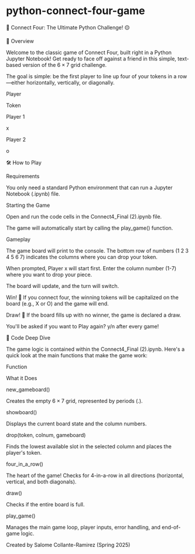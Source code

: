 # python-connect-four-game

🔴 Connect Four: The Ultimate Python Challenge! 🟡

🚀 Overview

Welcome to the classic game of Connect Four, built right in a Python Jupyter Notebook! Get ready to face off against a friend in this simple, text-based version of the $6 \times 7$ grid challenge.

The goal is simple: be the first player to line up four of your tokens in a row—either horizontally, vertically, or diagonally.

Player

Token

Player 1

x

Player 2

o

🛠️ How to Play

Requirements

You only need a standard Python environment that can run a Jupyter Notebook (.ipynb) file.

Starting the Game

Open and run the code cells in the Connect4_Final (2).ipynb file.

The game will automatically start by calling the play_game() function.

Gameplay

The game board will print to the console. The bottom row of numbers (1 2 3 4 5 6 7) indicates the columns where you can drop your token.

When prompted, Player x will start first. Enter the column number (1-7) where you want to drop your piece.

The board will update, and the turn will switch.

Win! 🎉 If you connect four, the winning tokens will be capitalized on the board (e.g., X or O) and the game will end.

Draw! 🤝 If the board fills up with no winner, the game is declared a draw.

You'll be asked if you want to Play again? y/n after every game!

🧩 Code Deep Dive

The game logic is contained within the Connect4_Final (2).ipynb. Here's a quick look at the main functions that make the game work:

Function

What it Does

new_gameboard()

Creates the empty $6 \times 7$ grid, represented by periods (.).

showboard()

Displays the current board state and the column numbers.

drop(token, colnum, gameboard)

Finds the lowest available slot in the selected column and places the player's token.

four_in_a_row()

The heart of the game! Checks for 4-in-a-row in all directions (horizontal, vertical, and both diagonals).

draw()

Checks if the entire board is full.

play_game()

Manages the main game loop, player inputs, error handling, and end-of-game logic.

Created by Salome Collante-Ramirez (Spring 2025)
